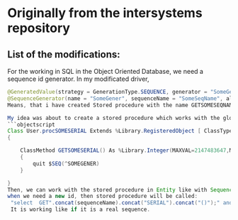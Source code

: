 # Originally from the intersystems repository
## List of the modifications:
For the working in SQL in the Object Oriented Database, we need a sequence id generator.
In my modificated driver,
```java
@GeneratedValue(strategy = GenerationType.SEQUENCE, generator = "SomeGener")
@SequenceGenerator(name = "SomeGener", sequenceName = "SomeSeqName", allocationSize = 1)
Means, that i have created Stored procedure with the name GETSOMESEQNAMESERIAL or if it doesn't exist, then automatically will be created.

My idea was about to create a stored procedure which works with the globals with the unique name:
```objectscript
Class User.procSOMESERIAL Extends %Library.RegisteredObject [ ClassType = "", DdlAllowed, Owner = {_SYSTEM}, Not ProcedureBlock ]
{

	ClassMethod GETSOMESERIAL() As %Library.Integer(MAXVAL=2147483647,MINVAL=-2147483648) [ SqlName = GETSOMESERIAL, SqlProc ]
	{
		quit $SEQ(^SOMEGENER)
	}

}
Then, we can work with the stored procedure in Entity like with Sequence.
when we need a new id, then stored procedure will be called:
 "select  GET".concat(sequenceName).concat("SERIAL").concat("()");" and expression on line quit $SEQ(^SOMEGENER) will return a number
 It is working like if it is a real sequence.
  